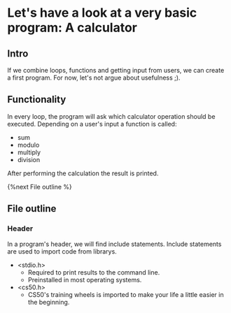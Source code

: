 # Let's have a look at a very basic program: A calculator

## Intro
If we combine loops, functions and getting input from users, we can create a first program.
For now, let's not argue about usefulness ;).

## Functionality
In every loop, the program will ask which calculator operation should be executed. Depending on a user's input a function is called:
- sum
- modulo
- multiply
- division

After performing the calculation the result is printed.

{%next File outline %}

## File outline
### Header
In a program's header, we will find include statements.
Include statements are used to import code from librarys.


- <stdio.h>
  - Required to print results to the command line.
  - Preinstalled in most operating systems.
- <cs50.h>
  - CS50's training wheels is imported to make your life a little easier in the beginning.


